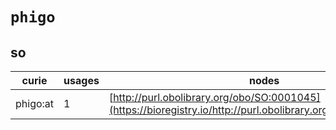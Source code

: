# `phigo`

## so

| curie    |   usages | nodes                                                                                                         |
|----------|----------|---------------------------------------------------------------------------------------------------------------|
| phigo:at |        1 | [http://purl.obolibrary.org/obo/SO:0001045](https://bioregistry.io/http://purl.obolibrary.org/obo/SO:0001045) |
